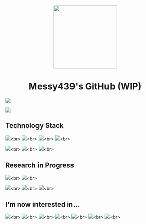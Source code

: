 <div align="center">
  <img width="200px" src="https://avatars.githubusercontent.com/u/137411057?v=4">
</div>

<h1 align="center">Messy439's GitHub (WIP)</h1>

[![](https://img.shields.io/badge/-Twitter-1DA1F2?style=for-the-badge&labelColor=222222&logo=x&logoColor=white)](https://twitter.com/Messy439)

![](https://github-readme-stats.vercel.app/api/top-langs?username=Messy439&show_icons=true&locale=en&layout=compact)

## Technology Stack

![](https://skillicons.dev/icons?i=cpp,c,py,cs,")<br>
![](https://skillicons.dev/icons?i=bash,regex,md,")<br>
![](https://skillicons.dev/icons?i=vscode,git,github,visualstudio,")<br>
![](https://skillicons.dev/icons?i=ubuntu,")<br>

![](https://skillicons.dev/icons?i=java,rust,")<br>
![](https://skillicons.dev/icons?i=arduino,raspberrypi,")<br>
![](https://skillicons.dev/icons?i=gitlab,perl,postgres,")<br>

## Research in Progress

![](https://skillicons.dev/icons?i=html,css,js,ts,nodejs,npm,react,tailwind,nextjs,docker,firebase,gcp,githubactions,)<br>
![](https://skillicons.dev/icons?i=androidstudio,dart,flutter,)<br>

![](https://skillicons.dev/icons?i=latex,codepen,)<br>
![](https://skillicons.dev/icons?i=unity,dotnet,)<br>
![](https://skillicons.dev/icons?i=selenium,)<br>

## I'm now interested in...

![](https://skillicons.dev/icons?i=haskell,zig,)<br>
![](https://skillicons.dev/icons?i=tensorflow,)<br>
![](https://skillicons.dev/icons?i=ros,cmake,)<br>
![](https://skillicons.dev/icons?i=blender,unreal,)<br>
![](https://skillicons.dev/icons?i=yarn,pnpm,svg,sass,)<br>
![](https://skillicons.dev/icons?i=vim,neovim,nix,)<br>
![](https://skillicons.dev/icons?i=vscodium,)<br>
